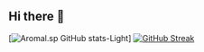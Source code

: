 ## Hi there 👋

<!--
**Aromalsp123/Aromalsp123** is a ✨ _special_ ✨ repository because its `README.md` (this file) appears on your GitHub profile.

Here are some ideas to get you started:

- 🔭 I’m currently working on ...
- 🌱 I’m currently learning ...
- 👯 I’m looking to collaborate on ...
- 🤔 I’m looking for help with ...
- 💬 Ask me about ...
- 📫 How to reach me: ...
- 😄 Pronouns: ...
- ⚡ Fun fact: ...
-->
[![Aromal.sp GitHub stats-Light](https://github-readme-stats.vercel.app/api?username=Aromalsp123&show_icons=true&theme=default#gh-light-mode-only)]
[![GitHub Streak](https://streak-stats.demolab.com?user=Aromalsp123&theme=whatsapp-light&hide_border=true)](https://git.io/streak-stats)
